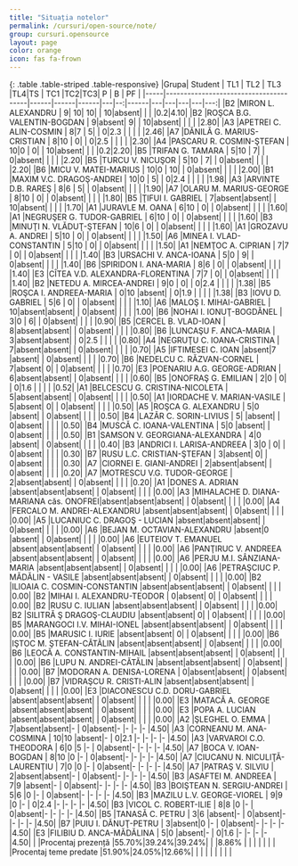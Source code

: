 ```yaml
---
title: "Situația notelor"
permalink: /cursuri/open-source/note/
group: cursuri.opensource
layout: page
color: orange
icon: fas fa-frown
---
```


{: .table .table-striped .table-responsive}
|Grupa|                Student                | TL1  | TL2  | TL3  |TL4|TS | TC1  |TC2|TC3| P | B | PF |
|-----|---------------------------------------|------|------|------|---|--:|------|---|---|---|---|---:|
|B2   |MIRON L. ALEXANDRU                     |     9|    10|    10|   | 10|absent|   |   |   |0.2|4.10|
|B2   |ROŞCA B.G. VALENTIN-BOGDAN             |     9|absent|     9|   | 10|absent|   |   |   |   |2.80|
|A3   |APETREI C. ALIN-COSMIN                 |     8|7     |     5|   |  0|2.3   |   |   |   |   |2.46|
|A7   |DĂNILĂ G. MARIUS-CRISTIAN              |     8|10    |     0|   |  0|2.5   |   |   |   |   |2.30|
|A4   |PASCARU R. COSMIN-ŞTEFAN               |    10|0     |     0|   | 10|absent|   |   |   |0.2|2.20|
|B5   |TRIFAN G. TAMARA                       |     5|10    |     7|   |  0|absent|   |   |   |   |2.20|
|B5   |TURCU V. NICUŞOR                       |     5|10    |     7|   |  0|absent|   |   |   |   |2.20|
|B6   |MICU V. MATEI-MARIUS                   |    10|0     |    10|   |  0|absent|   |   |   |   |2.00|
|B1   |MAXIM V.C. DRAGOŞ-ANDREI               |    10|0     |     5|   |  0|2.4   |   |   |   |   |1.98|
|A3   |ARVINTE D.B. RAREŞ                     |     8|6     |     5|   |  0|absent|   |   |   |   |1.90|
|A7   |OLARU M. MARIUS-GEORGE                 |     8|10    |     0|   |  0|absent|   |   |   |   |1.80|
|B5   |ŢIFUI I. GABRIEL                       |     7|absent|absent|   | 10|absent|   |   |   |   |1.70|
|A1   |JURAVLE M. OANA                        |     6|10    |     0|   |  0|absent|   |   |   |   |1.60|
|A1   |NEGRUŞER G. TUDOR-GABRIEL              |     6|10    |     0|   |  0|absent|   |   |   |   |1.60|
|B3   |MINUŢI N. VLĂDUŢ-ŞTEFAN                |    10|6     |     0|   |  0|absent|   |   |   |   |1.60|
|A1   |GROZAVU A. ANDREI                      |     5|10    |     0|   |  0|absent|   |   |   |   |1.50|
|A6   |MINEA I. VLAD-CONSTANTIN               |     5|10    |     0|   |  0|absent|   |   |   |   |1.50|
|A1   |NEMŢOC A. CIPRIAN                      |     7|7     |     0|   |  0|absent|   |   |   |   |1.40|
|B3   |URSACHI V. ANCA-IOANA                  |     5|0     |     9|   |  0|absent|   |   |   |   |1.40|
|B6   |SPIRIDON I. ANA-MARIA                  |     8|6     |     0|   |  0|absent|   |   |   |   |1.40|
|E3   |CÎTEA V.D. ALEXANDRA-FLORENTINA        |     7|7     |     0|   |  0|absent|   |   |   |   |1.40|
|B2   |NETEDU A. MIRCEA-ANDREI                |     9|0     |     0|   |  0|2.4   |   |   |   |   |1.38|
|B5   |ROŞCA I. ANDREEA-MARIA                 |     0|10    |absent|   |  0|1.9   |   |   |   |   |1.38|
|B3   |IOVU D. GABRIEL                        |     5|6     |     0|   |  0|absent|   |   |   |   |1.10|
|A6   |MALOŞ I. MIHAI-GABRIEL                 |    10|absent|absent|   |  0|absent|   |   |   |   |1.00|
|B6   |NOHAI I. IONUŢ-BOGDĂNEL                |     3|0     |     6|   |  0|absent|   |   |   |   |0.90|
|B5   |CERCEL B. VLAD-IOAN                    |     8|absent|absent|   |  0|absent|   |   |   |   |0.80|
|B6   |LUNCAŞU F. ANCA-MARIA                  |     3|absent|absent|   |  0|2.5   |   |   |   |   |0.80|
|A4   |NEGRUŢU C. IOANA-CRISTINA              |     7|absent|absent|   |  0|absent|   |   |   |   |0.70|
|A5   |IFTIMESEI C. IOAN                      |absent|7     |absent|   |  0|absent|   |   |   |   |0.70|
|B6   |NEDELCU C. RĂZVAN-CORNEL               |     7|absent|     0|   |  0|absent|   |   |   |   |0.70|
|E3   |POENARIU A.G. GEORGE-ADRIAN            |     6|absent|absent|   |  0|absent|   |   |   |   |0.60|
|B5   |ONOFRAŞ G. EMILIAN                     |     2|0     |     0|   |  0|1.6   |   |   |   |   |0.52|
|A1   |BELCESCU G. CRISTINA-NICOLETA          |     5|absent|absent|   |  0|absent|   |   |   |   |0.50|
|A1   |IORDACHE V. MARIAN-VASILE              |     5|absent|     0|   |  0|absent|   |   |   |   |0.50|
|A5   |ROŞCA G. ALEXANDRU                     |     5|0     |absent|   |  0|absent|   |   |   |   |0.50|
|B4   |LAZĂR C. SORIN-LIVIUS                  |     5|      |absent|   |  0|absent|   |   |   |   |0.50|
|B4   |MUSCĂ C. IOANA-VALENTINA               |     5|0     |absent|   |  0|absent|   |   |   |   |0.50|
|B1   |SAMSON V. GEORGIANA-ALEXANDRA          |     4|0     |absent|   |  0|absent|   |   |   |   |0.40|
|B3   |ANDRICI I. LARISA-ANDREEA              |     3|0     |     0|   |  0|absent|   |   |   |   |0.30|
|B7   |RUSU L.C. CRISTIAN-ŞTEFAN              |     3|absent|     0|   |  0|absent|   |   |   |   |0.30|
|A7   |CIORNEI E. GIANI-ANDREI                |     2|absent|absent|   |  0|absent|   |   |   |   |0.20|
|A7   |MOTRESCU V.G. TUDOR-GEORGE             |     2|absent|absent|   |  0|absent|   |   |   |   |0.20|
|A1   |DONES A. ADRIAN                        |absent|absent|absent|   |  0|absent|   |   |   |   |0.00|
|A3   |MIHALACHE D. DIANA-MARIANA căs. ONOFREI|absent|absent|absent|   |  0|absent|   |   |   |   |0.00|
|A4   |FERCALO M. ANDREI-ALEXANDRU            |absent|absent|absent|   |  0|absent|   |   |   |   |0.00|
|A5   |LUCANIUC C. DRAGOŞ - LUCIAN            |absent|absent|absent|   |  0|absent|   |   |   |   |0.00|
|A6   |BEJAN M. OCTAVIAN-ALEXANDRU            |absent|0     |absent|   |  0|absent|   |   |   |   |0.00|
|A6   |EUTEIOV T. EMANUEL                     |absent|absent|absent|   |  0|absent|   |   |   |   |0.00|
|A6   |PANŢIRUC V. ANDREEA                    |absent|absent|absent|   |  0|absent|   |   |   |   |0.00|
|A6   |PERJU M.I. SÂNZIANA-MARIA              |absent|absent|absent|   |  0|absent|   |   |   |   |0.00|
|A6   |PETRAŞCIUC P. MĂDĂLIN - VASILE         |absent|absent|absent|   |  0|absent|   |   |   |   |0.00|
|B2   |ILIOAIA C. COSMIN-CONSTANTIN           |absent|absent|absent|   |  0|absent|   |   |   |   |0.00|
|B2   |MIHAI I. ALEXANDRU-TEODOR              |     0|absent|     0|   |  0|absent|   |   |   |   |0.00|
|B2   |RUSU C. IULIAN                         |absent|absent|absent|   |  0|absent|   |   |   |   |0.00|
|B2   |SILITRĂ Ş DRAGOŞ-CLAUDIU               |absent|absent|     0|   |  0|absent|   |   |   |   |0.00|
|B5   |MARANGOCI I.V. MIHAI-IONEL             |absent|absent|absent|   |  0|absent|   |   |   |   |0.00|
|B5   |MARUSIC I. IURIE                       |absent|absent|     0|   |  0|absent|   |   |   |   |0.00|
|B6   |IŞTOC M. ŞTEFAN-CĂTĂLIN                |absent|absent|absent|   |  0|absent|   |   |   |   |0.00|
|B6   |LEOCĂ A. CONSTANTIN-MIHAIL             |absent|absent|absent|   |  0|absent|   |   |   |   |0.00|
|B6   |LUPU N. ANDREI-CĂTĂLIN                 |absent|absent|absent|   |  0|absent|   |   |   |   |0.00|
|B7   |MODORAN A. DENISA-LORENA               |     0|absent|absent|   |  0|absent|   |   |   |   |0.00|
|B7   |VIDRAŞCU R. CRISTI-ALIN                |absent|absent|absent|   |  0|absent|   |   |   |   |0.00|
|E3   |DIACONESCU C.D. DORU-GABRIEL           |absent|absent|absent|   |  0|absent|   |   |   |   |0.00|
|E3   |MATACĂ A. GEORGE                       |absent|absent|absent|   |  0|absent|   |   |   |   |0.00|
|E3   |POPA A. LUCIAN                         |absent|absent|absent|   |  0|absent|   |   |   |   |0.00|
|A2   |ŞLEGHEL O. EMMA                        |     7|absent|absent|-  |  0|absent|-  |-  |-  |-  |4.50|
|A3   |CORNEANU M. ANA-COSMINA                |    10|10    |absent|-  |  0|2.1   |-  |-  |-  |-  |4.50|
|A3   |VARVAROI C.O. THEODORA                 |     6|0     |5     |-  |  0|absent|-  |-  |-  |-  |4.50|
|A7   |BOCA V. IOAN-BOGDAN                    |     8|10    |0     |-  |  0|absent|-  |-  |-  |-  |4.50|
|A7   |CIUCANU N. NICULIŢĂ-LAURENŢIU          |     7|0     |0     |-  |  0|absent|-  |-  |-  |-  |4.50|
|A7   |PATRAŞ V. SILVIU                       |     2|absent|absent|-  |  0|absent|-  |-  |-  |-  |4.50|
|B3   |ASAFTEI M. ANDREEA                     |     7|9     |absent|-  |  0|absent|-  |-  |-  |-  |4.50|
|B3   |BOIŞTEAN N. SERGIU-ANDREI              |     5|6     |0     |-  |  0|absent|-  |-  |-  |-  |4.50|
|B3   |MAZILU L.V. GEORGE-VIOREL              |     9|9     |0     |-  |  0|2.4   |-  |-  |-  |-  |4.50|
|B3   |VICOL C. ROBERT-ILIE                   |     8|8     |0     |-  |  0|absent|-  |-  |-  |-  |4.50|
|B5   |TANASĂ C. PETRU                        |     3|6     |absent|-  |  0|absent|-  |-  |-  |-  |4.50|
|B7   |PUIU I. DĂNUŢ-PETRU                    |     3|absent|0     |-  |  0|absent|-  |-  |-  |-  |4.50|
|E3   |FILIBIU D. ANCA-MĂDĂLINA               |     5|0     |absent|-  |  0|1.6   |-  |-  |-  |-  |4.50|
|     |Procentaj prezență                     |55.70%|39.24%|39.24%|   |   |8.86% |   |   |   |   |    |
|     |Procentaj teme predate                 |51.90%|24.05%|12.66%|   |   |      |   |   |   |   |    |
